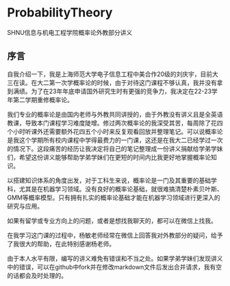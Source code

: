 # ProbabilityTheory
SHNU信息与机电工程学院概率论外教部分讲义

## 序言
自我介绍一下，我是上海师范大学电子信息工程中美合作20级的刘庆宇，目前大三在读。在大二第一次学概率论的时候，由于对待这门课程不够认真，我并没有拿到满绩。为了在23年年底申请国外研究生时有更强的竞争力，我决定在22-23学年第二学期重修概率论。

我们专业的概率论是由国内老师与外教共同讲授的，由于外教没有讲义且是全英语教课，导致本门课程学习难度陡增。修过两次概率论的我深受其苦，每周除了花四个小时听课外还需要额外花四五个小时来反复观看回放并整理笔记。可以说概率论是我这个学期所有校内课程中学得最费力的一门课，这还是在我大二已经学过一次的情况下。这段痛苦的经历让我决定将自己的笔记整理成一份讲义捐献给学弟学妹们，希望这份讲义能够帮助学弟学妹们在更短的时间内比我更好地掌握概率论知识。

以搭建知识体系的角度出发，对于工科生来说，概率论是一门及其重要的基础学科，尤其是在机器学习领域。没有良好的概率论基础，就很难搞清楚朴素贝叶斯、GMM等概率模型。只有拥有扎实的概率论基础才能在机器学习领域进行更深入的研究与应用。

如果有留学或专业方向上的问题，或者是想找我聊天的，都可以在微信上找我。
 
在我学习这门课的过程中，杨敏老师经常在微信上回答我对外教部分的疑问，给予了我很大的帮助，在此特别感谢杨老师。

由于本人水平有限，编写的讲义难免有错误和不当之处。如果学弟学妹们发现讲义中的错误，可以在github中fork并在修改markdown文件后发出合并请求，我有空的话都会及时处理的。
